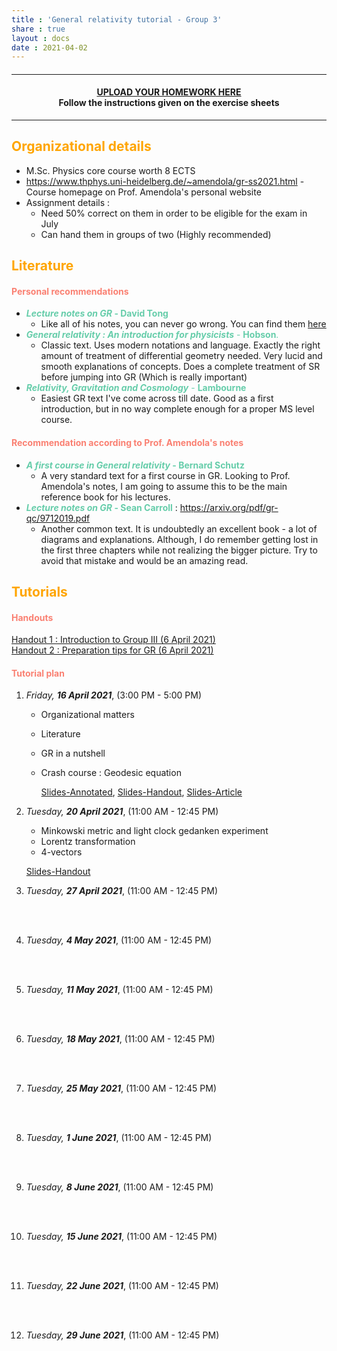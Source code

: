 ```yaml
---
title : 'General relativity tutorial - Group 3'
share : true
layout : docs
date : 2021-04-02
---
```


#### <hr>

#### <center>[UPLOAD YOUR HOMEWORK HERE](https://heibox.uni-heidelberg.de/u/d/f82d403f5c3749ffbe9f/)<br> Follow the instructions given on the exercise sheets</center>

<hr>

## <span style="color:orange"> **Organizational details** </span>

- M.Sc. Physics core course worth 8 ECTS
- https://www.thphys.uni-heidelberg.de/~amendola/gr-ss2021.html - Course homepage on Prof. Amendola's personal website
- Assignment details :
  - Need 50% correct on them in order to be eligible for the exam in July
  - Can hand them in groups of two (Highly recommended)

## <span style="color:orange"> **Literature** </span>

#### <span style="color:salmon"> Personal recommendations </span>

- <span style = "color:mediumaquamarine"> **_Lecture notes on GR_ - David Tong**  </span>
  - Like all of his notes, you can never go wrong. You can find them [here](http://www.damtp.cam.ac.uk/user/tong/gr.html)
- <span style = "color:mediumaquamarine">***General relativity : An introduction for physicists*** - **Hobson**. </span>
  - Classic text. Uses modern notations and language. Exactly the right amount of treatment of differential geometry needed. Very lucid and smooth explanations of concepts. Does a complete treatment of SR before jumping into GR (Which is really important)
- <span style = "color:mediumaquamarine">***Relativity, Gravitation and Cosmology*** -  **Lambourne**  </span>
  - Easiest GR text I've come across till date. Good as a first introduction, but in no way complete enough for a proper MS level course.

#### <span style="color:salmon"> Recommendation according to Prof. Amendola's notes </span>

- <span style = "color:mediumaquamarine">  **_A first course in General relativity_ - Bernard Schutz**  </span>
  - A very standard text for a first course in GR. Looking to Prof. Amendola's notes, I am going to assume this to be the main reference book for his lectures.
- <span style = "color:mediumaquamarine">  **_Lecture notes on GR_ - Sean Carroll**  </span> : https://arxiv.org/pdf/gr-qc/9712019.pdf
  - Another common text. It is undoubtedly an excellent book - a lot of diagrams and explanations.  Although, I do remember getting lost in the first three chapters while not realizing the bigger picture. Try to avoid that mistake and would be an amazing read.

## <span style="color:orange">**Tutorials** </span>

#### <span style="color:salmon">Handouts </span>

[Handout 1 : Introduction to Group III  (6 April 2021)](/files/teaching_md/ss21_gr/handout1_intro_to_groupiii_6april.pdf)  <br>
[Handout 2 : Preparation tips for GR (6 April 2021)](/files/teaching_md/ss21_gr/handout2.pdf)

#### <span style="color:salmon">Tutorial plan</span>

1. *Friday, **16 April 2021***, (3:00 PM - 5:00 PM)
   - Organizational matters
   - Literature
   - GR in a nutshell 
   - Crash course : Geodesic equation
     
     [Slides-Annotated](/files/teaching_md/ss21_gr/slides0_new_annotated-16_4_21.pdf), [Slides-Handout](/files/teaching_md/ss21_gr/slides0_new_handout-16_4_21.pdf), [Slides-Article](/files/teaching_md/ss21_gr/slides0_new_article-16_4_21.pdf)
     <br> 

2. *Tuesday, **20 April 2021***,  (11:00 AM - 12:45 PM)<br>
	- Minkowski metric and light clock gedanken experiment
    - Lorentz transformation
    - 4-vectors
	
    [Slides-Handout](/files/teaching_md/ss21_gr/slides1_handout-20_4_21.pdf)
	<br> 

3. *Tuesday, **27 April 2021***, (11:00 AM - 12:45 PM)<br>
   
  	<br> <br>

4. *Tuesday, **4 May 2021***, (11:00 AM - 12:45 PM) <br>
   
   <br><br>

5. *Tuesday, **11 May 2021***, (11:00 AM - 12:45 PM)
   
    <br><br>

6. *Tuesday, **18 May 2021***, (11:00 AM - 12:45 PM)
   
    <br><br>

7. *Tuesday, **25 May 2021***, (11:00 AM - 12:45 PM)  
   
    <br><br>

8. *Tuesday, **1 June 2021***, (11:00 AM - 12:45 PM)
   
    <br><br>

9. *Tuesday, **8 June 2021***, (11:00 AM - 12:45 PM)
   
    <br><br>

10. *Tuesday, **15 June 2021***, (11:00 AM - 12:45 PM)
    
     <br><br>

11. *Tuesday, **22 June 2021***, (11:00 AM - 12:45 PM)
    
     <br><br>

12. *Tuesday, **29 June 2021***, (11:00 AM - 12:45 PM)
    
     <br><br>
